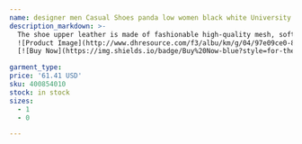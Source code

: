 ```yaml
---
name: designer men Casual Shoes panda low women black white University Blue Photon Dust Grey Fog Cherry triple pink mens trainers sports sneakers tennis
description_markdown: >-
  The shoe upper leather is made of fashionable high-quality mesh, soft and comfortable, durable There are distributed pores on the surface of the shoes, which have perspiration and breathability. lace up suede shoe, Steady heel design increases height and thinness and lengthens beautiful legs Comfortable and breathable inside, bringing a soft experience to your feet.flower embroidery shoes Rubber soles are anti-wrestling, strong grip, soft and comfortable to walk,lace up suede shoe.syi
  ![Product Image](http://www.dhresource.com/f3/albu/km/g/04/97e09ce0-823b-40d5-ae26-973f3cdca398.jpg)
  [![Buy Now](https://img.shields.io/badge/Buy%20Now-blue?style=for-the-badge&logo=none)](https://www.dpbolvw.net/click-100820740-14451685?url=http%3A%2F%2Fwww.dhgate.com%2Fproduct%2F2017-air-presto-fragment-x-sock-dart-sp-lode-sqc-3%2F400854010.html)

garment_type:
price: '61.41 USD'
sku: 400854010
stock: in stock
sizes:
  - 1
  - 0

---
```


